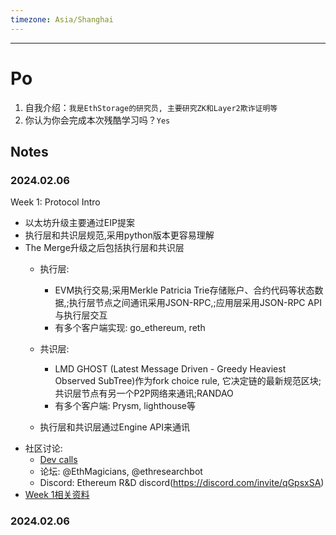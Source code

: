 ```yaml
---
timezone: Asia/Shanghai
---
```



---

# Po

1. 自我介绍：`我是EthStorage的研究员, 主要研究ZK和Layer2欺诈证明等`
2. 你认为你会完成本次残酷学习吗？`Yes`

## Notes

<!-- Content_START -->

### 2024.02.06
Week 1: Protocol Intro

- 以太坊升级主要通过EIP提案 
- 执行层和共识层规范,采用python版本更容易理解
- The Merge升级之后包括执行层和共识层
    - 执行层: 
        - EVM执行交易;采用Merkle Patricia Trie存储账户、合约代码等状态数据,;执行层节点之间通讯采用JSON-RPC,;应用层采用JSON-RPC API与执行层交互
        - 有多个客户端实现: go_ethereum, reth
    - 共识层: 
        - LMD GHOST (Latest Message Driven - Greedy Heaviest Observed SubTree)作为fork choice rule, 它决定链的最新规范区块;共识层节点有另一个P2P网络来通讯;RANDAO
        - 有多个客户端: Prysm, lighthouse等

    - 执行层和共识层通过Engine API来通讯
- 社区讨论:
    - [Dev calls](https://t.co/uws1gxb4a0)
    - 论坛: @EthMagicians, @ethresearchbot
    - Discord: Ethereum R&D discord(https://discord.com/invite/qGpsxSA)
- [Week 1相关资料](https://github.com/IntensiveCoLearning/Ethereum-Protocol-Fellowship/issues/73)

### 2024.02.06

<!-- Content_END -->
